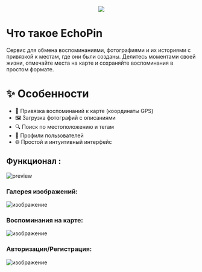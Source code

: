 <p align="center">
  <img  src="https://github.com/user-attachments/assets/3b2e6b2d-2bf3-42f9-a09c-7083c479f528">
</p>

# Что такое EchoPin
Сервис для обмена воспоминаниями, фотографиями и их историями с привязкой к местам, где они были созданы. Делитесь моментами своей жизни, отмечайте места на карте и сохраняйте воспоминания в простом формате.

# ✨ Особенности
- 📍 Привязка воспоминаний к карте (координаты GPS)
- 🖼️ Загрузка фотографий с описаниями
- 🔍 Поиск по местоположению и тегам
- 👥 Профили пользователей
- 🌐 Простой и интуитивный интерфейс

## Функционал :
![preview](https://github.com/user-attachments/assets/f997b947-aad7-46f0-9e62-93fa613d8167)

### Галерея изображений:
![изображение](https://github.com/user-attachments/assets/28490381-3ccb-483b-bf8e-729406965d55)

### Воспоминания на карте:
![изображение](https://github.com/user-attachments/assets/a90bcf31-db49-4d58-8846-90a1386ea236)

### Авторизация/Регистрация:
![изображение](https://github.com/user-attachments/assets/755caf27-a798-484f-a159-2d0b3bb35881)
